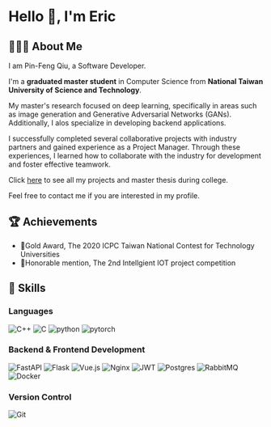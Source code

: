 # Hello 👋, I'm Eric # 
## 👨🏻‍💻 About Me
I am Pin-Feng Qiu, a Software Developer.

I'm a **graduated master student** in Computer Science from **National Taiwan University of Science and Technology**.

My master's research focused on deep learning, specifically in areas such as image generation and Generative Adversarial Networks (GANs). Additionally, I alos specialize in developing backend applications.

I successfully completed several collaborative projects with industry partners and gained experience as a Project Manager. Through these experiences, I learned how to collaborate with the industry for development and foster effective teamwork.

Click [here](https://drive.google.com/file/d/1Kqt1YxbvSP_ccacyB3nkaR1Ts4uREYzL/view?usp=drive_link) to see all my projects and master thesis during college.

Feel free to contact me if you are interested in my profile.

## 🏆 Achievements 
* 🏅Gold Award, The 2020 ICPC Taiwan National Contest for Technology Universities
* 👏Honorable mention, The 2nd Intellgient IOT project competition

## 🔧 Skills 
### Languages 

![C++](https://img.shields.io/badge/c++-%2300599C.svg?style=for-the-badge&logo=c%2B%2B&logoColor=white)
![C](https://img.shields.io/badge/c-%2300599C.svg?style=for-the-badge&logo=c&logoColor=white)
![python](https://img.shields.io/badge/Python-3776AB?style=for-the-badge&logo=python&logoColor=white)
![pytorch](https://img.shields.io/badge/Pytorch-EE4C2C?style=for-the-badge&logo=pytorch&logoColor=white)

### Backend & Frontend Development 
![FastAPI](https://img.shields.io/badge/FastAPI-005571?style=for-the-badge&logo=fastapi)
![Flask](https://img.shields.io/badge/flask-%23000.svg?style=for-the-badge&logo=flask&logoColor=white)
![Vue.js](https://img.shields.io/badge/vuejs-%2335495e.svg?style=for-the-badge&logo=vuedotjs&logoColor=%234FC08D)
![Nginx](https://img.shields.io/badge/nginx-%23009639.svg?style=for-the-badge&logo=nginx&logoColor=white)
![JWT](https://img.shields.io/badge/JWT-black?style=for-the-badge&logo=JSON%20web%20tokens)
![Postgres](https://img.shields.io/badge/postgres-%23316192.svg?style=for-the-badge&logo=postgresql&logoColor=white)
![RabbitMQ](https://img.shields.io/badge/Rabbitmq-FF6600?style=for-the-badge&logo=rabbitmq&logoColor=white)
![Docker](https://img.shields.io/badge/docker-%230db7ed.svg?style=for-the-badge&logo=docker&logoColor=white)

### Version Control
![Git](https://img.shields.io/badge/git-%23F05033.svg?style=for-the-badge&logo=git&logoColor=white)
